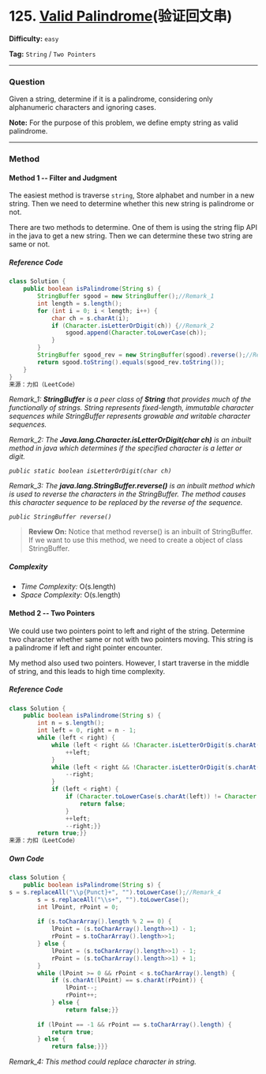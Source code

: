 # 125. [Valid Palindrome][VP](验证回文串)

[VP]: https://leetcode-cn.com/problems/valid-palindrome/	"Valid Palindrome"

**Difficulty:** `easy`

**Tag:** `String` / `Two Pointers`

------

### **Question**

Given a string, determine if it is a palindrome, considering only alphanumeric characters and ignoring cases.

**Note:** For the purpose of this problem, we define empty string as valid palindrome.

------

### **Method**

#### Method 1 -- Filter and Judgment

The easiest method is traverse `string`, Store alphabet and number in a new string. Then we need to determine whether this new string is palindrome or not.

There are two methods to determine. One of them is using the string flip API in the java to get a new string. Then we can determine these two string are same or not.

##### Reference Code

```java
class Solution {
    public boolean isPalindrome(String s) {
        StringBuffer sgood = new StringBuffer();//Remark_1
        int length = s.length();
        for (int i = 0; i < length; i++) {
            char ch = s.charAt(i);
            if (Character.isLetterOrDigit(ch)) {//Remark_2
                sgood.append(Character.toLowerCase(ch));
            }
        }
        StringBuffer sgood_rev = new StringBuffer(sgood).reverse();//Remark_3
        return sgood.toString().equals(sgood_rev.toString());
    }
}
来源：力扣（LeetCode）
```

*Remark_1: **StringBuffer** is a peer class of **String** that provides much of the functionally of strings. String represents fixed-length, immutable character sequences while StringBuffer represents growable and writable character sequences.*

*Remark_2: The **Java.lang.Character.isLetterOrDigit(char ch)** is an inbuilt method in java which determines if the specified character is a letter or digit.*

*`public static boolean isLetterOrDigit(char ch)`*

*Remark_3: The **java.lang.StringBuffer.reverse()** is an inbuilt method which is used to reverse the characters in the StringBuffer. The method causes this character sequence to be replaced by the reverse of the sequence.*

*`public StringBuffer reverse()`*

> **Review On:** Notice that method reverse() is an inbuilt of StringBuffer. If we want to use this method, we need to create a object of class StringBuffer.

##### Complexity

- *Time Complexity:* O(s.length)
- *Space Complexity:* O(s.length)

#### Method 2 -- Two Pointers

We could use two pointers point to left and right of the string. Determine two character whether same or not with two pointers moving. This string is a palindrome if left and right pointer encounter.

My method also used two pointers. However, I start traverse in the middle of string, and this leads to high time complexity.

##### Reference Code

```java
class Solution {
    public boolean isPalindrome(String s) {
        int n = s.length();
        int left = 0, right = n - 1;
        while (left < right) {
            while (left < right && !Character.isLetterOrDigit(s.charAt(left))) {
                ++left;
            }
            while (left < right && !Character.isLetterOrDigit(s.charAt(right))) {
                --right;
            }
            if (left < right) {
                if (Character.toLowerCase(s.charAt(left)) != Character.toLowerCase(s.charAt(right))) {
                    return false;
                }
                ++left;
                --right;}}
        return true;}}
来源：力扣（LeetCode）
```

##### Own Code

```java
class Solution {
    public boolean isPalindrome(String s) {
s = s.replaceAll("\\p{Punct}+", "").toLowerCase();//Remark_4
        s = s.replaceAll("\\s+", "").toLowerCase();
        int lPoint, rPoint = 0;
       
        if (s.toCharArray().length % 2 == 0) {
            lPoint = (s.toCharArray().length>>1) - 1;
            rPoint = s.toCharArray().length>>1;
        } else {
            lPoint = (s.toCharArray().length>>1) - 1;
            rPoint = (s.toCharArray().length>>1) + 1;
        }
        while (lPoint >= 0 && rPoint < s.toCharArray().length) {
            if (s.charAt(lPoint) == s.charAt(rPoint)) {
                lPoint--;
                rPoint++;
            } else {
                return false;}}
        
        if (lPoint == -1 && rPoint == s.toCharArray().length) {
            return true;
        } else {
            return false;}}}
```

*Remark_4: This method could replace character in string.*